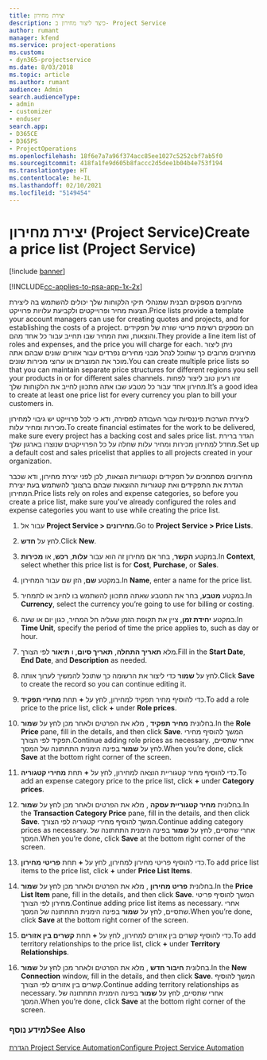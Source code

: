 ```yaml
---
title: יצירת מחירון
description: כיצד ליצור מחירון ב- Project Service
author: rumant
manager: kfend
ms.service: project-operations
ms.custom:
- dyn365-projectservice
ms.date: 8/03/2018
ms.topic: article
ms.author: rumant
audience: Admin
search.audienceType:
- admin
- customizer
- enduser
search.app:
- D365CE
- D365PS
- ProjectOperations
ms.openlocfilehash: 18f6e7a7a96f374acc85ee1027c5252cbf7ab5f0
ms.sourcegitcommit: 418fa1fe9d605b8faccc2d5dee1b04b4e753f194
ms.translationtype: HT
ms.contentlocale: he-IL
ms.lasthandoff: 02/10/2021
ms.locfileid: "5149454"
---
```

# <a name="create-a-price-list-project-service"></a><span data-ttu-id="d79e3-103">יצירת מחירון (Project Service)</span><span class="sxs-lookup"><span data-stu-id="d79e3-103">Create a price list (Project Service)</span></span>

[!include [banner](../includes/psa-now-project-operations.md)]

[!INCLUDE[cc-applies-to-psa-app-1x-2x](../includes/cc-applies-to-psa-app-1x-2x.md)]

<span data-ttu-id="d79e3-104">מחירונים מספקים תבנית שמנהלי תיקי הלקוחות שלך יכולים להשתמש בה ליצירת הצעות מחיר ופרוייקטים ולקביעת עלויות פרוייקט.</span><span class="sxs-lookup"><span data-stu-id="d79e3-104">Price lists provide a template your account managers can use for creating quotes and projects, and for establishing the costs of a project.</span></span> <span data-ttu-id="d79e3-105">הם מספקים רשימת פריטי שורה של תפקידים והוצאות, ואת המחיר שבו תחייב עבור כל אחד מהם.</span><span class="sxs-lookup"><span data-stu-id="d79e3-105">They provide a line item list of roles and expenses, and the price you will charge for each.</span></span> <span data-ttu-id="d79e3-106">ניתן ליצור מחירונים מרובים כך שתוכל לנהל מבני מחירים נפרדים עבור אזורים שונים שבהם אתה מוכר את המוצרים או ערוצי מכירות שונים.</span><span class="sxs-lookup"><span data-stu-id="d79e3-106">You can create multiple price lists so that you can maintain separate price structures for different regions you sell your products in or for different sales channels.</span></span> <span data-ttu-id="d79e3-107">זהו רעיון טוב ליצור לפחות מחירון אחד עבור כל מטבע שבו אתה מתכוון לחייב את הלקוחות שלך.</span><span class="sxs-lookup"><span data-stu-id="d79e3-107">It’s a good idea to create at least one price list for every currency you plan to bill your customers in.</span></span>  
  
<span data-ttu-id="d79e3-108">ליצירת הערכות פיננסיות עבור העבודה למסירה, ודא כי לכל פרוייקט יש גיבוי למחירון מכירות ומחיר עלות.</span><span class="sxs-lookup"><span data-stu-id="d79e3-108">To create financial estimates for the work to be delivered, make sure every project has a backing cost and sales price list.</span></span> <span data-ttu-id="d79e3-109">הגדר ברירת מחדל למחירון מכירות ומחיר עלות שחלה על כל הפרוייקטים שנוצרו בארגון שלך.</span><span class="sxs-lookup"><span data-stu-id="d79e3-109">Set up a default cost and sales pricelist that applies to all projects created in your organization.</span></span>  
  
<span data-ttu-id="d79e3-110">מחירונים מסתמכים על תפקידים וקטגוריות הוצאות, לכן לפני יצירת מחירון, ודא שכבר הגדרת את התפקידים ואת קטגוריות ההוצאות שבהם ברצונך להשתמש בעת יצירת המחירון.</span><span class="sxs-lookup"><span data-stu-id="d79e3-110">Price lists rely on roles and expense categories, so before you create a price list, make sure you’ve already configured the roles and expense categories you want to use while creating the price list.</span></span>  
  
1.  <span data-ttu-id="d79e3-111">עבור אל **Project Service > מחירונים**.</span><span class="sxs-lookup"><span data-stu-id="d79e3-111">Go to **Project Service > Price Lists**.</span></span>  
  
2.  <span data-ttu-id="d79e3-112">לחץ על **חדש**.</span><span class="sxs-lookup"><span data-stu-id="d79e3-112">Click **New**.</span></span>  
  
3.  <span data-ttu-id="d79e3-113">במקטע **הקשר**, בחר אם מחירון זה הוא עבור **עלות**, **רכש**, או **מכירות**.</span><span class="sxs-lookup"><span data-stu-id="d79e3-113">In **Context**, select whether this price list is for **Cost**, **Purchase**, or **Sales**.</span></span>  
  
4.  <span data-ttu-id="d79e3-114">במקטע **שם**, הזן שם עבור המחירון.</span><span class="sxs-lookup"><span data-stu-id="d79e3-114">In **Name**, enter a name for the price list.</span></span>  
  
5.  <span data-ttu-id="d79e3-115">במקטע **מטבע**, בחר את המטבע שאתה מתכוון להשתמש בו לחיוב או לתמחיר.</span><span class="sxs-lookup"><span data-stu-id="d79e3-115">In **Currency**, select the currency you’re going to use for billing or costing.</span></span>  
  
6.  <span data-ttu-id="d79e3-116">במקטע **יחידת זמן**, ציין את תקופת הזמן שעליה חל המחיר, כגון יום או שעה.</span><span class="sxs-lookup"><span data-stu-id="d79e3-116">In **Time Unit**, specify the period of time the price applies to, such as day or hour.</span></span>  
  
7.  <span data-ttu-id="d79e3-117">מלא **תאריך התחלה**, **תאריך סיום**, ו **תיאור** לפי הצורך.</span><span class="sxs-lookup"><span data-stu-id="d79e3-117">Fill in the **Start Date**, **End Date**, and **Description** as needed.</span></span>  
  
8.  <span data-ttu-id="d79e3-118">לחץ על **שמור** כדי ליצור את הרשומה כך שתוכל להמשיך לערוך אותה.</span><span class="sxs-lookup"><span data-stu-id="d79e3-118">Click **Save** to create the record so you can continue editing it.</span></span>  
  
9. <span data-ttu-id="d79e3-119">כדי להוסיף מחיר תפקיד למחירון, לחץ על **+** תחת **מחירי תפקיד**.</span><span class="sxs-lookup"><span data-stu-id="d79e3-119">To add a role price to the price list, click **+** under **Role prices**.</span></span>  
  
10. <span data-ttu-id="d79e3-120">בחלונית **מחיר תפקיד** , מלא את הפרטים ולאחר מכן לחץ על **שמור**.</span><span class="sxs-lookup"><span data-stu-id="d79e3-120">In the **Role Price** pane, fill in the details, and then click **Save**.</span></span> <span data-ttu-id="d79e3-121">המשך להוסיף מחירי תפקיד לפי הצורך.</span><span class="sxs-lookup"><span data-stu-id="d79e3-121">Continue adding role prices as necessary.</span></span> <span data-ttu-id="d79e3-122">אחרי שתסיים, לחץ על **שמור** בפינה הימנית התחתונה של המסך.</span><span class="sxs-lookup"><span data-stu-id="d79e3-122">When you’re done, click **Save** at the bottom right corner of the screen.</span></span>  
  
11. <span data-ttu-id="d79e3-123">כדי להוסיף מחיר קטגוריית הוצאה למחירון, לחץ על **+** תחת **מחירי קטגוריה**.</span><span class="sxs-lookup"><span data-stu-id="d79e3-123">To add an expense category price to the price list, click **+** under **Category prices**.</span></span>  
  
12. <span data-ttu-id="d79e3-124">בחלונית **מחיר קטגוריית עסקה** , מלא את הפרטים ולאחר מכן לחץ על **שמור**.</span><span class="sxs-lookup"><span data-stu-id="d79e3-124">In the **Transaction Category Price** pane, fill in the details, and then click **Save**.</span></span> <span data-ttu-id="d79e3-125">המשך להוסיף מחירי קטגוריה לפי הצורך.</span><span class="sxs-lookup"><span data-stu-id="d79e3-125">Continue adding category prices as necessary.</span></span> <span data-ttu-id="d79e3-126">אחרי שתסיים, לחץ על **שמור** בפינה הימנית התחתונה של המסך.</span><span class="sxs-lookup"><span data-stu-id="d79e3-126">When you’re done, click **Save** at the bottom right corner of the screen.</span></span>  
  
13. <span data-ttu-id="d79e3-127">כדי להוסיף פריטי מחירון למחירון, לחץ על **+** תחת **פריטי מחירון**.</span><span class="sxs-lookup"><span data-stu-id="d79e3-127">To add price list items to the price list, click **+** under **Price List Items**.</span></span>  
  
14. <span data-ttu-id="d79e3-128">בחלונית **פריט מחירון** , מלא את הפרטים ולאחר מכן לחץ על **שמור**.</span><span class="sxs-lookup"><span data-stu-id="d79e3-128">In the **Price List Item** pane, fill in the details, and then click **Save**.</span></span> <span data-ttu-id="d79e3-129">המשך להוסיף פריטי מחירון לפי הצורך.</span><span class="sxs-lookup"><span data-stu-id="d79e3-129">Continue adding price list items as necessary.</span></span> <span data-ttu-id="d79e3-130">אחרי שתסיים, לחץ על **שמור** בפינה הימנית התחתונה של המסך.</span><span class="sxs-lookup"><span data-stu-id="d79e3-130">When you’re done, click **Save** at the bottom right corner of the screen.</span></span>  
  
15. <span data-ttu-id="d79e3-131">כדי להוסיף קשרים בין אזורים למחירון, לחץ על **+** תחת **קשרים בין אזורים**.</span><span class="sxs-lookup"><span data-stu-id="d79e3-131">To add territory relationships to the price list, click **+** under **Territory Relationships**.</span></span>  
  
16. <span data-ttu-id="d79e3-132">בחלונית **חיבור חדש** , מלא את הפרטים ולאחר מכן לחץ על **שמור**.</span><span class="sxs-lookup"><span data-stu-id="d79e3-132">In the **New Connection** window, fill in the details, and then click **Save**.</span></span> <span data-ttu-id="d79e3-133">המשך להוסיף קשרים בין אזורים לפי הצורך.</span><span class="sxs-lookup"><span data-stu-id="d79e3-133">Continue adding territory relationships as necessary.</span></span> <span data-ttu-id="d79e3-134">אחרי שתסיים, לחץ על **שמור** בפינה הימנית התחתונה של המסך.</span><span class="sxs-lookup"><span data-stu-id="d79e3-134">When you’re done, click **Save** at the bottom right corner of the screen.</span></span>  
  
### <a name="see-also"></a><span data-ttu-id="d79e3-135">למידע נוסף</span><span class="sxs-lookup"><span data-stu-id="d79e3-135">See Also</span></span>  
 [<span data-ttu-id="d79e3-136">הגדרת Project Service Automation</span><span class="sxs-lookup"><span data-stu-id="d79e3-136">Configure Project Service Automation</span></span>](../psa/configure.md)
